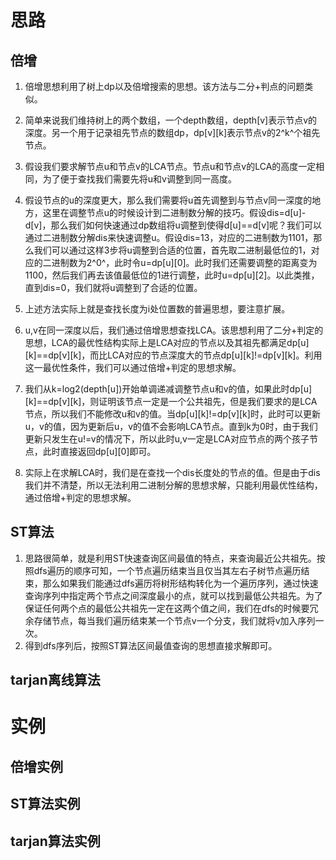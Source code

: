 # 思路
## 倍增
1. 倍增思想利用了树上dp以及倍增搜索的思想。该方法与二分+判点的问题类似。

2. 简单来说我们维持树上的两个数组，一个depth数组，depth[v]表示节点v的深度。另一个用于记录祖先节点的数组dp，dp[v][k]表示节点v的2^k^个祖先节点。

3. 假设我们要求解节点u和节点v的LCA节点。节点u和节点v的LCA的高度一定相同，为了便于查找我们需要先将u和v调整到同一高度。

4. 假设节点的u的深度更大，那么我们需要将u首先调整到与节点v同一深度的地方，这里在调整节点u的时候设计到二进制数分解的技巧。假设dis=d[u]-d[v]，那么我们如何快速通过dp数组将u调整到使得d[u]==d[v]呢？我们可以通过二进制数分解dis来快速调整u。假设dis=13，对应的二进制数为1101，那么我们可以通过这样3步将u调整到合适的位置，首先取二进制最低位的1，对应的二进制数为2^0^，此时令u=dp[u][0]。此时我们还需要调整的距离变为1100，然后我们再去该值最低位的1进行调整，此时u=dp[u][2]。以此类推，直到dis=0，我们就将u调整到了合适的位置。

5. 上述方法实际上就是查找长度为i处位置数的普遍思想，要注意扩展。

6. u,v在同一深度以后，我们通过倍增思想查找LCA。该思想利用了二分+判定的思想，LCA的最优性结构实际上是LCA对应的节点以及其祖先都满足dp[u][k]==dp[v][k]，而比LCA对应的节点深度大的节点dp[u][k]!=dp[v][k]。利用这一最优性条件，我们可以通过倍增+判定的思想求解。

7. 我们从k=log2(depth[u])开始单调递减调整节点u和v的值，如果此时dp[u][k]==dp[v][k]，则证明该节点一定是一个公共祖先，但是我们要求的是LCA节点，所以我们不能修改u和v的值。当dp[u][k]!=dp[v][k]时，此时可以更新u，v的值，因为更新后u，v的值不会影响LCA节点。直到k为0时，由于我们更新只发生在u!=v的情况下，所以此时u,v一定是LCA对应节点的两个孩子节点，此时直接返回dp[u][0]即可。

8. 实际上在求解LCA时，我们是在查找一个dis长度处的节点的值。但是由于dis我们并不清楚，所以无法利用二进制分解的思想求解，只能利用最优性结构，通过倍增+判定的思想求解。

## ST算法
1. 思路很简单，就是利用ST快速查询区间最值的特点，来查询最近公共祖先。按照dfs遍历的顺序可知，一个节点遍历结束当且仅当其左右子树节点遍历结束，那么如果我们能通过dfs遍历将树形结构转化为一个遍历序列，通过快速查询序列中指定两个节点之间深度最小的点，就可以找到最低公共祖先。为了保证任何两个点的最低公共祖先一定在这两个值之间，我们在dfs的时候要冗余存储节点，每当我们遍历结束某一个节点v一个分支，我们就将v加入序列一次。
2. 得到dfs序列后，按照ST算法区间最值查询的思想直接求解即可。

## tarjan离线算法

# 实例
## 倍增实例

## ST算法实例

## tarjan算法实例
